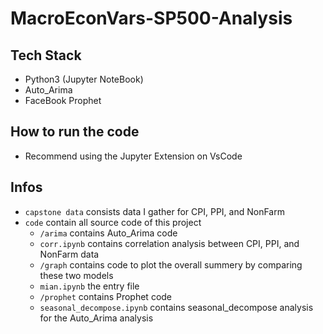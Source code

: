 # MacroEconVars-SP500-Analysis

## Tech Stack
- Python3 (Jupyter NoteBook)
- Auto_Arima
- FaceBook Prophet

## How to run the code
- Recommend using the Jupyter Extension on VsCode

## Infos
- `capstone data` consists data I gather for CPI, PPI, and NonFarm
- `code` contain all source code of this project
  - `/arima` contains Auto_Arima code
  - `corr.ipynb` contains correlation analysis between CPI, PPI, and NonFarm data
  - `/graph` contains code to plot the overall summery by comparing these two models
  - `mian.ipynb` the entry file
  - `/prophet` contains Prophet code
  - `seasonal_decompose.ipynb` contains seasonal_decompose analysis for the Auto_Arima analysis

